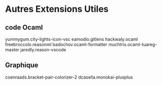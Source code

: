 # Autres Extensions Utiles

## code Ocaml
yummygum.city-lights-icon-vsc
eamodio.gitlens
hackwaly.ocaml
freebroccolo.reasonml
badochov.ocaml-formatter
muchtrix.ocaml-tuareg-master
jaredly.reason-vscode

## Graphique
coenraads.bracket-pair-colorizer-2
dcasella.monokai-plusplus
